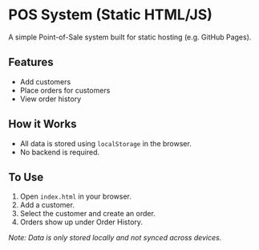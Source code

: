 # POS System (Static HTML/JS)
A simple Point-of-Sale system built for static hosting (e.g. GitHub Pages).

## Features
- Add customers
- Place orders for customers
- View order history

## How it Works
- All data is stored using `localStorage` in the browser.
- No backend is required.

## To Use
1. Open `index.html` in your browser.
2. Add a customer.
3. Select the customer and create an order.
4. Orders show up under Order History.

*Note: Data is only stored locally and not synced across devices.*